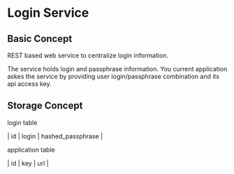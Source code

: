 # Login Service

## Basic Concept

REST based web service to centralize login information.

The service holds login and passphrase information.
You current application askes the service by providing user login/passphrase combination and its api access key.

## Storage Concept

login table

| id | login | hashed_passphrase |

application table

| id | key | url |
